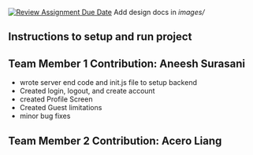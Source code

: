 [![Review Assignment Due Date](https://classroom.github.com/assets/deadline-readme-button-24ddc0f5d75046c5622901739e7c5dd533143b0c8e959d652212380cedb1ea36.svg)](https://classroom.github.com/a/9NDadFFr)
Add design docs in *images/*

## Instructions to setup and run project
 
## Team Member 1 Contribution: Aneesh Surasani
 - wrote server end code and init.js file to setup backend
 - Created login, logout, and create account
 - created Profile Screen
 - Created Guest limitations
 - minor bug fixes
## Team Member 2 Contribution: Acero Liang
